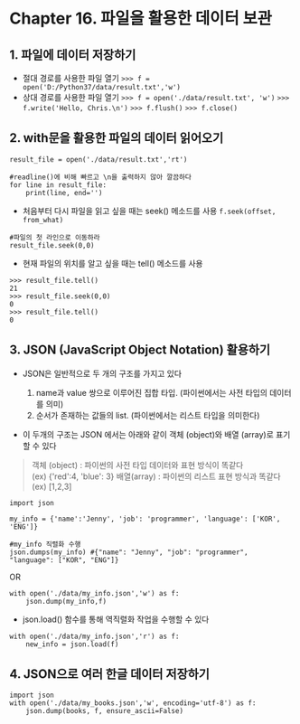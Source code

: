# Chapter 16. 파일을 활용한 데이터 보관

## 1. 파일에 데이터 저장하기
- 절대 경로를 사용한 파일 열기
`>>> f = open('D:/Python37/data/result.txt','w')`
- 상대 경로를 사용한 파일 열기
`>>> f = open('./data/result.txt', 'w')`
`>>> f.write('Hello, Chris.\n')`
`>>> f.flush()`
`>>> f.close()`

## 2. with문을 활용한 파일의 데이터 읽어오기
```
result_file = open('./data/result.txt','rt')

#readline()에 비해 빠르고 \n을 출력하지 않아 깔끔하다
for line in result_file:
	print(line, end='')
```

- 처음부터 다시 파일을 읽고 싶을 때는 seek() 메소드를 사용
`f.seek(offset, from_what)`
```
#파일의 첫 라인으로 이동하라
result_file.seek(0,0)
```

- 현재 파일의 위치를 알고 싶을 때는 tell() 메소드를 사용
```
>>> result_file.tell()
21
>>> result_file.seek(0,0)
0
>>> result_file.tell()
0
```

## 3. JSON (JavaScript Object Notation) 활용하기
- JSON은 일반적으로 두 개의 구조를 가지고 있다
	1. name과 value 쌍으로 이루어진 집합 타입. (파이썬에서는 사전 타입의 데이터를 의미)
	2. 순서가 존재하는 값들의 list. (파이썬에서는 리스트 타입을 의미한다)

- 이 두개의 구조는 JSON 에서는 아래와 같이 객체 (object)와 배열 (array)로 표기할 수 있다
> 객체 (object) : 파이썬의 사전 타입 데이터와 표현 방식이 똑같다  
			(ex) {'red':4, 'blue': 3}
> 배열(array) : 파이썬의 리스트 표현 방식과 똑같다  
			(ex) [1,2,3]

```
import json

my_info = {'name':'Jenny', 'job': 'programmer', 'language': ['KOR', 'ENG']}

#my_info 직렬화 수행
json.dumps(my_info) #{"name": "Jenny", "job": "programmer", "language": ["KOR", "ENG"]}
```
OR
```
with open('./data/my_info.json','w') as f:
	json.dump(my_info,f)
```

- json.load() 함수를 통해 역직렬화 작업을 수행할 수 있다
```
with open('./data/my_info.json','r') as f:
	new_info = json.load(f)
```

## 4. JSON으로 여러 한글 데이터 저장하기
```
import json
with open('./data/my_books.json','w', encoding='utf-8') as f:
	json.dump(books, f, ensure_ascii=False)
```
